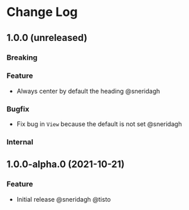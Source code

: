 # Change Log

## 1.0.0 (unreleased)

### Breaking

### Feature

- Always center by default the heading @sneridagh

### Bugfix

- Fix bug in `View` because the default is not set @sneridagh

### Internal

## 1.0.0-alpha.0 (2021-10-21)

### Feature

- Initial release @sneridagh @tisto

